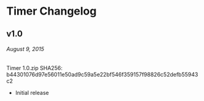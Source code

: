 # Timer Changelog

## v1.0
###### August 9, 2015

Timer 1.0.zip
SHA256: b44301076d97e56011e50ad9c59a5e22bf546f359157f98826c52defb55943c2

- Initial release
